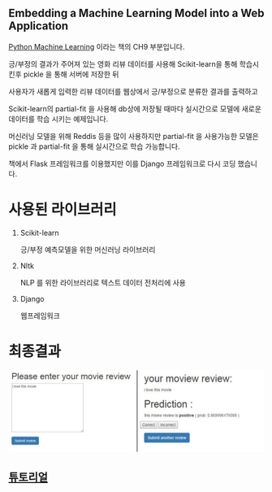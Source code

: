 ## Embedding a Machine Learning Model into a Web Application

[pythonmllink]:https://www.amazon.com/Python-Machine-Learning-Sebastian-Raschka/dp/1783555130
[Python Machine Learning][pythonmllink] 이라는 책의 CH9 부분입니다.

긍/부정의 결과가 주어져 있는 영화 리뷰 데이터를 사용해 Scikit-learn을 통해 학습시킨후 pickle 을 통해 서버에 저장한 뒤

사용자가 새롭게 입력한 리뷰 데이터를 웹상에서 긍/부정으로 분류한 결과를 출력하고 

Scikit-learn의 partial-fit 을 사용해 db상에 저장될 때마다 실시간으로 모델에 새로운 데이터를 학습 시키는 예제입니다.

머신러닝 모델을 위해 Reddis 등을 많이 사용하지만 partial-fit 을 사용가능한 모델은 pickle 과 partial-fit 을 통해 실시간으로 학습 가능합니다.

책에서 Flask 프레임워크를 이용했지만 이를 Django 프레임워크로 다시 코딩 했습니다.

# 사용된 라이브러리

1) Scikit-learn 

      긍/부정 예측모델을 위한 머신러닝 라이브러리
     
2) Nltk

      NLP 를 위한 라이브러리로 텍스트 데이터 전처리에 사용
     
3) Django

      웹프레임워크

# 최종결과

![Alt text](./picture.png)

## [튜토리얼](./python_ml_ch9.ipynb)
